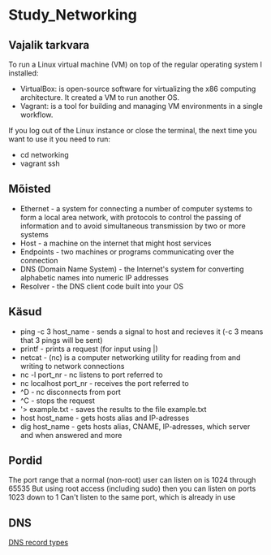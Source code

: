 # Study_Networking

## Vajalik tarkvara

To run a Linux virtual machine (VM) on top of the regular operating system I installed:
- VirtualBox: is open-source software for virtualizing the x86 computing architecture. It created a VM to run another OS.
- Vagrant: is a tool for building and managing VM environments in a single workflow.

If you log out of the Linux instance or close the terminal, the next time you want to use it you need to run:
- cd networking
- vagrant ssh

## Mõisted

- Ethernet - a system for connecting a number of computer systems to form a local area network, with protocols to control the passing of information and to avoid simultaneous transmission by two or more systems
- Host - a machine on the internet that might host services
- Endpoints - two machines or programs communicating over the connection
- DNS (Domain Name System) - the Internet's system for converting alphabetic names into numeric IP addresses
- Resolver - the DNS client code built into your OS

## Käsud

- ping -c 3 host_name - sends a signal to host and recieves it (-c 3 means that 3 pings will be sent)
- printf - prints a request (for input using |)
- netcat - (nc) is a computer networking utility for reading from and writing to network connections
- nc -l port_nr - nc listens to port referred to
- nc localhost port_nr - receives the port referred to
- ^D - nc disconnects from port
- ^C - stops the request
- '> example.txt - saves the results to the file example.txt
- host host_name - gets hosts alias and IP-adresses
- dig host_name - gets hosts alias, CNAME, IP-adresses, which server and when answered and more

## Pordid

The port range that a normal (non-root) user can listen on is 1024 through 65535
But using root access (including sudo) then you can listen on ports 1023 down to 1
Can't listen to the same port, which is already in use

## DNS

[DNS record types](https://en.wikipedia.org/wiki/List_of_DNS_record_types)
